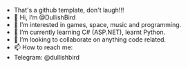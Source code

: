 - That's a github template, don't laugh!!!
- 👋 Hi, I’m @DullishBird
- 👀 I’m interested in games, space, music and programming.
- 🌱 I’m currently learning C# (ASP.NET), learnt Python.
- 💞️ I’m looking to collaborate on anything code related.
- 📫 How to reach me:
- Telegram: @dullishbird

<!---
DullishBird/DullishBird is a ✨ special ✨ repository because its `README.md` (this file) appears on your GitHub profile.
You can click the Preview link to take a look at your changes.
--->
